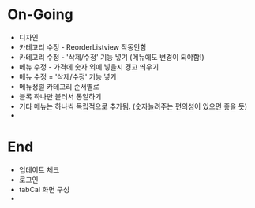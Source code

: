 # On-Going

- 디자인
- 카테고리 수정 - ReorderListview 작동안함
- 카테고리 수정 - '삭제/수정' 기능 넣기 (메뉴에도 변경이 되야함!)
- 메뉴 수정 - 가격에 숫자 외에 넣을시 경고 띄우기
- 메뉴 수정 = '삭제/수정' 기능 넣기
- 메뉴정렬 카테고리 순서별로
- 블록 하나만 불러서 통일하기
- 기타 메뉴는 하나씩 독립적으로 추가됨. (숫자늘려주는 편의성이 있으면 좋을 듯)
- 





# End

- 업데이트 체크
- 로그인
- tabCal 화면 구성
- 

